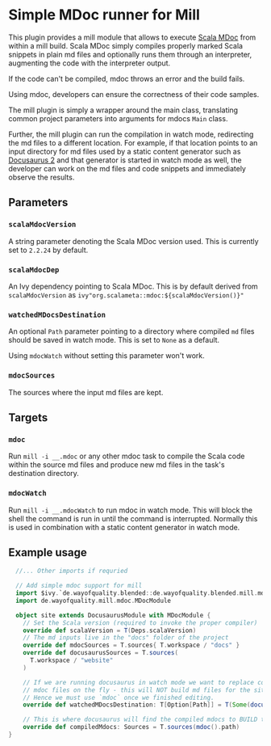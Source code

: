 # Simple MDoc runner for Mill

This plugin provides a mill module that allows to execute [Scala MDoc](https://scalameta.org/mdoc/) from 
within a mill build. Scala MDoc simply compiles properly marked Scala 
snippets in plain md files and optionally runs them through an interpreter, 
augmenting the code with the interpreter output. 

If the code can't be compiled, mdoc throws an error and the build fails.

Using mdoc, developers can ensure the correctness of their code samples. 

The mill plugin is simply a wrapper around the main class, translating 
common project parameters into arguments for mdocs `Main` class. 

Further, the mill plugin can run the compilation in watch mode, 
redirecting the md files to a different location. For example, if 
that location points to an input directory for md files used by 
a static content generator such as [Docusaurus 2](https://docusaurus.io/)
and that generator is started in watch mode as well, the developer 
can work on the md files and code snippets and immediately observe 
the results. 

## Parameters 

### `scalaMdocVersion`

A string parameter denoting the Scala MDoc version used. This is 
currently set to `2.2.24` by default.

### `scalaMdocDep` 

An Ivy dependency pointing to Scala MDoc. This is by default derived 
from `scalaMdocVersion` as `ivy"org.scalameta::mdoc:${scalaMdocVersion()}"`

### `watchedMDocsDestination`

An optional `Path` parameter pointing to a directory where compiled `md` files 
should be saved in watch mode. This is set to `None` as a default. 

Using `mdocWatch` without setting this parameter won't work. 

### `mdocSources`

The sources where the input md files are kept.

## Targets

### `mdoc`

Run `mill -i __.mdoc` or any other mdoc task to compile the Scala code within 
the source md files and produce new md files in the task's destination directory.

### `mdocWatch`

Run `mill -i __.mdocWatch` to run mdoc in watch mode. This will block the shell 
the command is run in until the command is interrupted. Normally this is used in 
combination with a static content generator in watch mode. 

## Example usage  

```scala
  //... Other imports if requried 

  // Add simple mdoc support for mill
  import $ivy.`de.wayofquality.blended::de.wayofquality.blended.mill.mdoc::0.0.1-1-fdff74`
  import de.wayofquality.mill.mdoc.MDocModule

  object site extends DocusaurusModule with MDocModule {
    // Set the Scala version (required to invoke the proper compiler)
    override def scalaVersion = T(Deps.scalaVersion)
    // The md inputs live in the "docs" folder of the project 
    override def mdocSources = T.sources{ T.workspace / "docs" }
    override def docusaurusSources = T.sources(
      T.workspace / "website"
    )

    // If we are running docusaurus in watch mode we want to replace compiled 
    // mdoc files on the fly - this will NOT build md files for the site
    // Hence we must use `mdoc` once we finished editing.
    override def watchedMDocsDestination: T[Option[Path]] = T(Some(docusaurusBuild().path / "docs"))

    // This is where docusaurus will find the compiled mdocs to BUILD the site
    override def compiledMdocs: Sources = T.sources(mdoc().path)
}

```
